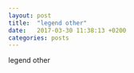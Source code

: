 ```yaml
---
layout: post
title:  "legend other"
date:   2017-03-30 11:38:13 +0200
categories: posts
---
```

 
legend other
